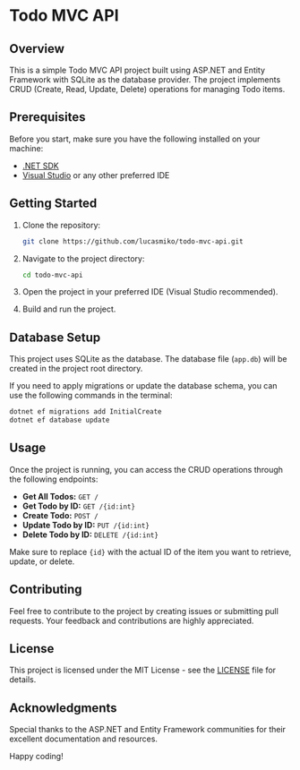 # Todo MVC API

## Overview

This is a simple Todo MVC API project built using ASP.NET and Entity Framework with SQLite as the database provider. The project implements CRUD (Create, Read, Update, Delete) operations for managing Todo items.

## Prerequisites

Before you start, make sure you have the following installed on your machine:

- [.NET SDK](https://dotnet.microsoft.com/download)
- [Visual Studio](https://visualstudio.microsoft.com/) or any other preferred IDE

## Getting Started

1. Clone the repository:

   ```bash
   git clone https://github.com/lucasmiko/todo-mvc-api.git
   ```

2. Navigate to the project directory:

   ```bash
   cd todo-mvc-api
   ```

3. Open the project in your preferred IDE (Visual Studio recommended).

4. Build and run the project.

## Database Setup

This project uses SQLite as the database. The database file (`app.db`) will be created in the project root directory.

If you need to apply migrations or update the database schema, you can use the following commands in the terminal:

```bash
dotnet ef migrations add InitialCreate
dotnet ef database update
```

## Usage

Once the project is running, you can access the CRUD operations through the following endpoints:

- **Get All Todos:** `GET /`
- **Get Todo by ID:** `GET /{id:int}`
- **Create Todo:** `POST /`
- **Update Todo by ID:** `PUT /{id:int}`
- **Delete Todo by ID:** `DELETE /{id:int}`

Make sure to replace `{id}` with the actual ID of the item you want to retrieve, update, or delete.

## Contributing

Feel free to contribute to the project by creating issues or submitting pull requests. Your feedback and contributions are highly appreciated.

## License

This project is licensed under the MIT License - see the [LICENSE](LICENSE) file for details.

## Acknowledgments

Special thanks to the ASP.NET and Entity Framework communities for their excellent documentation and resources.

Happy coding!
